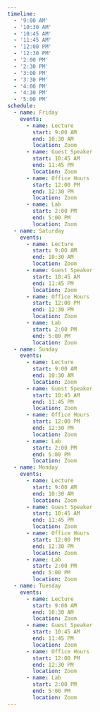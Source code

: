 ```yaml
---
timeline:
  - '9:00 AM'
  - '10:30 AM'
  - '10:45 AM'
  - '11:45 AM'
  - '12:00 PM'
  - '12:30 PM'
  - '2:00 PM'
  - '2:30 PM'
  - '3:00 PM'
  - '3:30 PM'
  - '4:00 PM'
  - '4:30 PM'
  - '5:00 PM'
schedule:
  - name: Friday
    events:
      - name: Lecture
        start: 9:00 AM
        end: 10:30 AM
        location: Zoom
      - name: Guest Speaker
        start: 10:45 AM
        end: 11:45 PM
        location: Zoom
      - name: Office Hours
        start: 12:00 PM
        end: 12:30 PM
        location: Zoom
      - name: Lab
        start: 2:00 PM
        end: 5:00 PM
        location: Zoom
  - name: Saturday
    events:
      - name: Lecture
        start: 9:00 AM
        end: 10:30 AM
        location: Zoom
      - name: Guest Speaker
        start: 10:45 AM
        end: 11:45 PM
        location: Zoom
      - name: Office Hours
        start: 12:00 PM
        end: 12:30 PM
        location: Zoom
      - name: Lab
        start: 2:00 PM
        end: 5:00 PM
        location: Zoom
  - name: Sunday
    events:
      - name: Lecture
        start: 9:00 AM
        end: 10:30 AM
        location: Zoom
      - name: Guest Speaker
        start: 10:45 AM
        end: 11:45 PM
        location: Zoom
      - name: Office Hours
        start: 12:00 PM
        end: 12:30 PM
        location: Zoom
      - name: Lab
        start: 2:00 PM
        end: 5:00 PM
        location: Zoom
  - name: Monday
    events:
      - name: Lecture
        start: 9:00 AM
        end: 10:30 AM
        location: Zoom
      - name: Guest Speaker
        start: 10:45 AM
        end: 11:45 PM
        location: Zoom
      - name: Office Hours
        start: 12:00 PM
        end: 12:30 PM
        location: Zoom
      - name: Lab
        start: 2:00 PM
        end: 5:00 PM
        location: Zoom
  - name: Tuesday
    events:
      - name: Lecture
        start: 9:00 AM
        end: 10:30 AM
        location: Zoom
      - name: Guest Speaker
        start: 10:45 AM
        end: 11:45 PM
        location: Zoom
      - name: Office Hours
        start: 12:00 PM
        end: 12:30 PM
        location: Zoom
      - name: Lab
        start: 2:00 PM
        end: 5:00 PM
        location: Zoom
---
```

